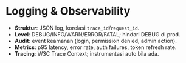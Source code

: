 # Logging & Observability

- **Struktur**: JSON log, korelasi `trace_id`/`request_id`.
- **Level**: DEBUG/INFO/WARN/ERROR/FATAL; hindari DEBUG di prod.
- **Audit**: event keamanan (login, permission denied, admin action).
- **Metrics**: p95 latency, error rate, auth failures, token refresh rate.
- **Tracing**: W3C Trace Context; instrumentasi auto bila ada.
